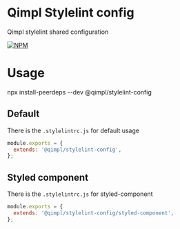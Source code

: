 # Qimpl Stylelint config

Qimpl stylelint shared configuration

[![NPM](https://img.shields.io/npm/v/@qimpl/stylelint-config.svg)](https://www.npmjs.com/package/@qimpl/stylelint-config)

# Usage

npx install-peerdeps --dev @qimpl/stylelint-config

## Default

There is the `.stylelintrc.js` for default usage

```js
module.exports = {
  extends: '@qimpl/stylelint-config',
};
```

## Styled component

There is the `.stylelintrc.js` for styled-component

```js
module.exports = {
  extends: '@qimpl/stylelint-config/styled-component',
};
```
